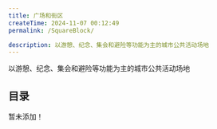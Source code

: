 ```yaml
---
title: 广场和街区
createTime: 2024-11-07 00:12:49
permalink: /SquareBlock/

description: 以游憩、纪念、集会和避险等功能为主的城市公共活动场地
---
```


以游憩、纪念、集会和避险等功能为主的城市公共活动场地

## 目录
暂未添加！